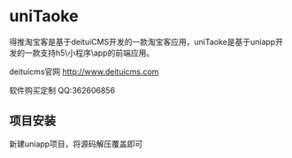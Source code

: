 # uniTaoke
 得推淘宝客是基于deituiCMS开发的一款淘宝客应用，uniTaoke是基于uniapp开发的一款支持h5\小程序\app的前端应用。
 
 deituicms官网 http://www.deituicms.com

软件购买定制 QQ:362606856
 
## 项目安装
新建uniapp项目，将源码解压覆盖即可
